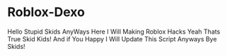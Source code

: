# Roblox-Dexo
Hello Stupid Skids AnyWays Here I Will Making Roblox Hacks Yeah Thats True Skid Kids! And if You Happy I Will Update This Script Anyways Bye Skids!
